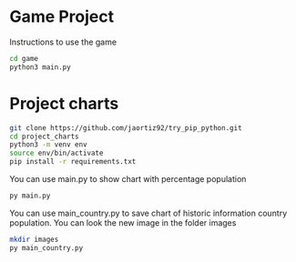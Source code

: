 # Game Project

Instructions to use the game

```sh
cd game
python3 main.py
```

# Project charts

```sh
git clone https://github.com/jaortiz92/try_pip_python.git
cd project_charts
python3 -m venv env
source env/bin/activate
pip install -r requirements.txt
```
You can use main.py to show chart with percentage population 

```sh
py main.py
```

You can use main_country.py to save chart of historic information country population.
You can look the new image in the folder images 
```sh
mkdir images
py main_country.py
```
